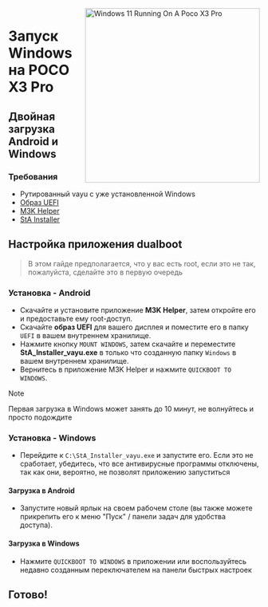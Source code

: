 <img align="right" src="https://github.com/woa-vayu-archive/src_vayu_windows/blob/main/2Poco X3 Pro Windows.png" width="350" alt="Windows 11 Running On A Poco X3 Pro">

# Запуск Windows на POCO X3 Pro

## Двойная загрузка Android и Windows

### Требования 
- Рутированный vayu с уже установленной Windows
- [Образ UEFI](https://github.com/woa-vayu-archive/POCOX3Pro-Releases/releases/latest)
- [M3K Helper](https://github.com/woa-vayu-archive/WoA-Helper-M3K/releases/latest)
- [StA Installer](https://github.com/woa-vayu-archive/Port-Windows-11-POCO-X3-Pro/raw/main/Files/StA_Installer_vayu.exe)

## Настройка приложения dualboot
> В этом гайде предполагается, что у вас есть root, если это не так, пожалуйста, сделайте это в первую очередь

### Установка - Android
- Скачайте и установите приложение **M3K Helper**, затем откройте его и предоставьте ему root-доступ.
- Скачайте **образ UEFI** для вашего дисплея и поместите его в папку `UEFI` в вашем внутреннем хранилище.
- Нажмите кнопку `MOUNT WINDOWS`, затем скачайте и переместите **StA_Installer_vayu.exe** в только что созданную папку `Windows` в вашем внутреннем хранилище.
- Вернитесь в приложение M3K Helper и нажмите `QUICKBOOT TO WINDOWS`.
  
> [!NOTE]
> Первая загрузка в Windows может занять до 10 минут, не волнуйтесь и просто подождите

### Установка - Windows
- Перейдите к `C:\StA_Installer_vayu.exe` и запустите его. Если это не сработает, убедитесь, что все антивирусные программы отключены, так как они, вероятно, не позволят приложению запуститься

#### Загрузка в Android
- Запустите новый ярлык на своем рабочем столе (вы также можете прикрепить его к меню "Пуск" / панели задач для удобства доступа).

#### Загрузка в Windows
- Нажмите `QUICKBOOT TO WINDOWS` в приложении или воспользуйтесь недавно созданным переключателем на панели быстрых настроек
  
## Готово!


